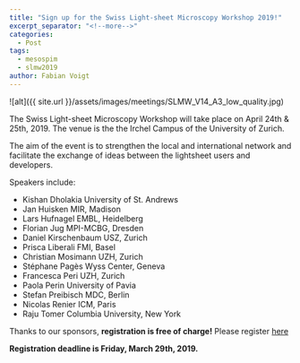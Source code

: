 ```yaml
---
title: "Sign up for the Swiss Light-sheet Microscopy Workshop 2019!"
excerpt_separator: "<!--more-->"
categories:
  - Post
tags:
  - mesospim
  - slmw2019
author: Fabian Voigt
---
```

![alt]({{ site.url }}/assets/images/meetings/SLMW_V14_A3_low_quality.jpg)

The Swiss Light-sheet Microscopy Workshop will take place on April 24th & 25th, 2019.
The venue is the the Irchel Campus of the University of Zurich.

The aim of the event is to strengthen the local and international network
and facilitate the exchange of ideas between the lightsheet users and developers.

Speakers include:
* Kishan Dholakia University of St. Andrews
* Jan Huisken MIR, Madison
* Lars Hufnagel EMBL, Heidelberg
* Florian Jug MPI-MCBG, Dresden
* Daniel Kirschenbaum USZ, Zurich
* Prisca Liberali FMI, Basel
* Christian Mosimann UZH, Zurich
* Stéphane Pagès Wyss Center, Geneva
* Francesca Peri UZH, Zurich
* Paola Perin University of Pavia
* Stefan Preibisch MDC, Berlin
* Nicolas Renier ICM, Paris
* Raju Tomer Columbia University, New York

Thanks to our sponsors, **registration is free of charge!**
Please register [here](https://www.zmb.uzh.ch/en/slmw.html)

**Registration deadline is Friday, March 29th, 2019.**
